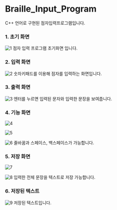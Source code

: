 # Braille_Input_Program
C++ 언어로 구현된 점자입력프로그램입니다.

### 1. 초기 화면
![1](https://user-images.githubusercontent.com/73806805/154945564-f1278e02-2c7f-43a6-9ec3-febacfb557c7.png)
점자 입력 프로그램 초기화면 입니다.

### 2. 입력 화면
![2](https://user-images.githubusercontent.com/73806805/154945803-c6d66b6a-7f86-44dd-b3f8-e758d0b78ceb.png)
숫자키패드를 이용해 점자를 입력하는 화면입니다.

### 3. 출력 화면
![3](https://user-images.githubusercontent.com/73806805/154945837-0782becd-2c3c-449a-b7e6-afdd5c5dcd1d.png)
엔터를 누르면 입력된 문자와 입력한 문장을 보여줍니다.

### 4. 기능 화면
![4](https://user-images.githubusercontent.com/73806805/154945897-2f4dd210-e6a8-4d7a-8e34-04b9b0301509.png)

![5](https://user-images.githubusercontent.com/73806805/154945954-188f44ac-7e6c-4706-b16c-6543c5b7d760.png)

![6](https://user-images.githubusercontent.com/73806805/154945969-3cf78856-4861-49bb-b3bc-0da16ad4c047.png)
줄바꿈과 스페이스, 백스페이스가 가능합니다.

### 5. 저장 화면
![7](https://user-images.githubusercontent.com/73806805/154946040-81eeada7-55a1-4e0a-9c1b-fd4bb0c8b387.png)

![8](https://user-images.githubusercontent.com/73806805/154946059-0918e406-2b03-4295-a8f7-52b4285dd419.png)
입력한 전체 문장을 텍스트로 저장 가능합니다.

### 6. 저장된 텍스트
![9](https://user-images.githubusercontent.com/73806805/154946067-b864276f-1e0d-4b93-a8e4-98c1c06cbe16.png)
저장된 텍스트입니다.
